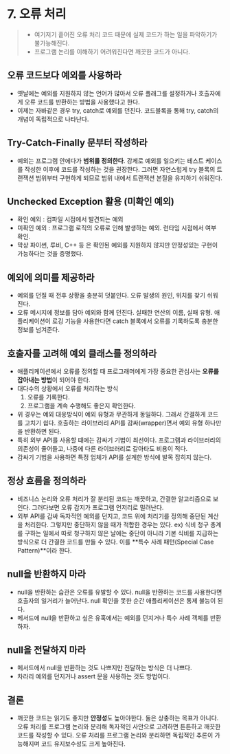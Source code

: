 # 7. 오류 처리

> - 여기저기 흩어진 오류 처리 코드 때문에 실제 코드가 하는 일을 파악하기가 불가능해진다.
> - 프로그램 논리를 이해하기 어려워진다면 깨끗한 코드가 아니다.

## 오류 코드보다 예외를 사용하라
- 옛날에는 예외를 지원하지 않는 언어가 많아서 오류 플래그를 설정하거나 호출자에게 오류 코드를 반환하는 방법을 사용했다고 한다.
- 이제는 자바같은 경우 try, catch로 예외를 던진다. 코드블록을 통해 try, catch의 개념이 독립적으로 나타난다.

## Try-Catch-Finally 문부터 작성하라
- 예외는 프로그램 안에다가 **범위를 정의한다**. 강제로 예외를 일으키는 테스트 케이스를 작성한 이후에 코드를 작성하는 것을 권장한다. 그러면 자연스럽게 try 블록의 트랜잭션 범위부터 구현하게 되므로 범위 내에서 트랜잭션 본질을 유지하기 쉬워진다.

## Unchecked Exception 활용 (미확인 예외)
- 확인 예외 : 컴파일 시점에서 발견되는 예외
- 미확인 예외 : 프로그램 로직의 오류로 인해 발생하는 예외. 런타임 시점에서 여부 확인.
- 막상 파이썬, 루비, C++ 등 은 확인된 예외를 지원하지 않지만 안정성있는 구현이 가능하다는 것을 증명했다.

## 예외에 의미를 제공하라
- 예외를 던질 때 전후 상황을 충분히 덧붙인다. 오류 발생의 원인, 위치를 찾기 쉬워진다.
- 오류 메시지에 정보를 담아 예외와 함께 던진다. 실패한 연산의 이름, 실패 유형. 애플리케이션이 로깅 기능을 사용한다면 catch 블록에서 오류를 기록하도록 충분한 정보를 넘겨준다.

## 호출자를 고려해 예외 클래스를 정의하라
- 애플리케이션에서 오류를 정의할 때 프로그래머에게 가장 중요한 관심사는 **오류를 잡아내는 방법**이 되어야 한다.
- 대다수의 상황에서 오류를 처리하는 방식
    1. 오류를 기록한다.
    2. 프로그램을 계속 수행해도 좋은지 확인한다.
- 위 경우는 예외 대응방식이 예외 유형과 무관하게 동일하다. 그래서 간결하게 코드를 고치기 쉽다. 호출하는 라이브러리 API를 감싸(wrapper)면서 예외 유형 하나만을 반환하면 된다.
- 특히 외부 API를 사용할 떄에는 감싸기 기법이 최선이다. 프로그램과 라이브러리의 의존성이 줄어들고, 나중에 다른 라이브러리로 갈아타도 비용이 적다.
- 감싸기 기법을 사용하면 특정 업체가 API를 설계한 방식에 발목 잡히지 않는다.

## 정상 흐름을 정의하라
- 비즈니스 논리와 오류 처리가 잘 분리된 코드는 깨끗하고, 간결한 알고리즘으로 보인다. 그러다보면 오류 감지가 프로그램 언저리로 밀려난다.
- 외부 API를 감싸 독자적인 예외를 던지고, 코드 위에 처리기를 정의해 중단된 계산을 처리한다. 그렇지만 중단하지 않을 때가 적합한 경우는 있다. ex) 식비 청구 총계를 구하는 일에서 따로 청구하지 않은 날에는 중단이 아니라 기본 식비를 지급하는 방식으로 더 간결한 코드를 만들 수 있다. 이를 **특수 사례 패턴(Special Case Pattern)**이라 한다.

## null을 반환하지 마라
- null을 반환하는 습관은 오류를 유발할 수 있다. null을 반환하는 코드를 사용한다면 호출자의 일거리가 늘어난다. null 확인을 못한 순간 애플리케이션은 통제 불능이 된다.
- 메서드에 null을 반환하고 싶은 유혹에서는 예외를 던지거나 특수 사례 객체를 반환하자.

## null을 전달하지 마라
- 메서드에서 null을 반환하는 것도 나쁘지만 전달하는 방식은 더 나쁘다.
- 차라리 예외를 던지거나 assert 문을 사용하는 것도 방법이다.

## 결론
- 깨끗한 코드는 읽기도 좋지만 **안정성**도 높아야한다. 둘은 상충하는 목표가 아니다.오류 처리를 프로그램 논리와 분리해 독자적인 사안으로 고려하면 튼튼하고 깨끗한 코드를 작성할 수 있다. 오류 처리를 프로그램 논리와 분리하면 독립적인 추론이 가능해지며 코드 유지보수성도 크게 높아진다.